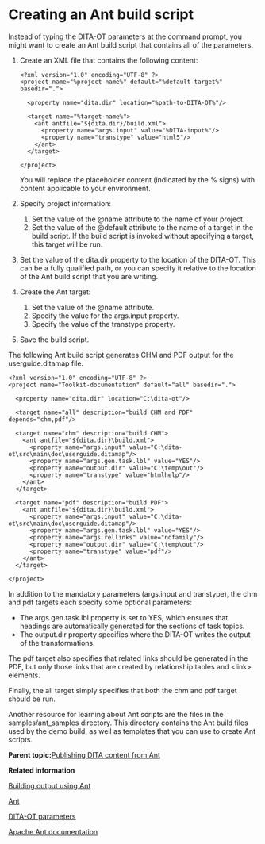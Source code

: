 # Creating an Ant build script

Instead of typing the DITA-OT parameters at the command prompt, you might want to create an Ant build script that contains all of the parameters.

1.  Create an XML file that contains the following content:

    ```
    <?xml version="1.0" encoding="UTF-8" ?>
    <project name="%project-name%" default="%default-target%" basedir=".">
    
      <property name="dita.dir" location="%path-to-DITA-OT%"/>
     
      <target name="%target-name%">
        <ant antfile="${dita.dir}/build.xml">
          <property name="args.input" value="%DITA-input%"/>
          <property name="transtype" value="html5"/>
        </ant>
      </target>
    
    </project>
    ```

    You will replace the placeholder content \(indicated by the % signs\) with content applicable to your environment.

2.  Specify project information:
    1.  Set the value of the @name attribute to the name of your project.
    2.  Set the value of the @default attribute to the name of a target in the build script. If the build script is invoked without specifying a target, this target will be run.
3.  Set the value of the dita.dir property to the location of the DITA-OT. This can be a fully qualified path, or you can specify it relative to the location of the Ant build script that you are writing.
4.  Create the Ant target:
    1.  Set the value of the @name attribute.
    2.  Specify the value for the args.input property.
    3.  Specify the value of the transtype property.
5.  Save the build script.

The following Ant build script generates CHM and PDF output for the userguide.ditamap file.

```
<?xml version="1.0" encoding="UTF-8" ?>
<project name="Toolkit-documentation" default="all" basedir=".">
    
  <property name="dita.dir" location="C:\dita-ot"/>
  
  <target name="all" description="build CHM and PDF" depends="chm,pdf"/>
  
  <target name="chm" description="build CHM">
    <ant antfile="${dita.dir}\build.xml">
      <property name="args.input" value="C:\dita-ot\src\main\doc\userguide.ditamap"/>
      <property name="args.gen.task.lbl" value="YES"/>   
      <property name="output.dir" value="C:\temp\out"/>
      <property name="transtype" value="htmlhelp"/>
    </ant>
  </target>
  
  <target name="pdf" description="build PDF">
    <ant antfile="${dita.dir}\build.xml">
      <property name="args.input" value="C:\dita-ot\src\main\doc\userguide.ditamap"/>
      <property name="args.gen.task.lbl" value="YES"/>   
      <property name="args.rellinks" value="nofamily"/>   
      <property name="output.dir" value="C:\temp\out"/>
      <property name="transtype" value="pdf"/>
    </ant>
  </target>
    
</project>
```

In addition to the mandatory parameters \(args.input and transtype\), the chm and pdf targets each specify some optional parameters:

-   The args.gen.task.lbl property is set to YES, which ensures that headings are automatically generated for the sections of task topics.
-   The output.dir property specifies where the DITA-OT writes the output of the transformations.

The pdf target also specifies that related links should be generated in the PDF, but only those links that are created by relationship tables and <link\> elements.

Finally, the all target simply specifies that both the chm and pdf target should be run.

Another resource for learning about Ant scripts are the files in the samples/ant\_samples directory. This directory contains the Ant build files used by the demo build, as well as templates that you can use to create Ant scripts.

**Parent topic:**[Publishing DITA content from Ant](../user-guide/publishing-with-ant.md)

**Related information**  


[Building output using Ant](../user-guide/building-with-ant.md)

[Ant](../user-guide/ant.md)

[DITA-OT parameters](../parameters/parameters_intro.md)

[Apache Ant documentation](http://ant.apache.org/manual/index.html)

